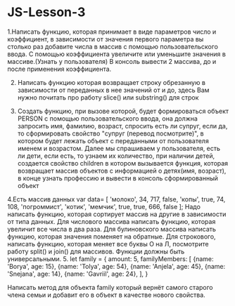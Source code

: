 # JS-Lesson-3
 
1.Написать функцию, которая принимает в виде параметров число и коэффициент, в зависимости от значения первого параметра вы столько раз добавите числа в массив с помощью пользовательского ввода. С помощью коэффициента увеличите или уменьшите значения в массиве.(Узнать у пользователя) В консоль вывести 2 массива, до и после применения коэффициента.

2. Написать функцию которая возвращает строку обрезанную в зависимости от 
переданных в нее значений от и до, здесь Вам нужно почитать про работу slice() или substring() для строк

3. Создать функцию, при вызове которой, будет формироваться объект PERSON с помощью пользовательского ввода, она должна запросить имя, фамилию, возраст, спросить есть ли супруг, если да, то сформировать свойство "супруг (перевод посмотрите)", в котором будет лежать объект с переданными от пользователя именем и возрастом. Далее мы спрашиваем у пользователя, есть ли дети, если есть, то узнаем их количество, при наличии детей, создается свойство children в котором вызывается функция, которая возвращает массив объектов с информацией о детях(имя, возраст), в конце узнать профессию и вывести в консоль сформированный объект

4.Есть массив данных var data= [
    'молоко', 
    34, 
    717, 
    false, 
    'копы', 
    true, 
    74, 
    108, 
    'погроммист', 
    'котик', 
    'мемчик', 
    true, 
    true, 
    666, 
    false
];
Надо написать функцию, которая сортирует массив на другие в зависимости от типа данных. Для числового массива написать функцию, которая  увеличит все числа в два раза. Для булиновского массива написать функцию, которая значения поменяет на обратные. Для строкового, написать функцию, которая меняет все буквы О на Л, посмотрите работу split() и join() для массивов. Функции должны быть универсальными.
5. let family = {
    amount: 5,
    familyMembers: [
        {name: 'Borya', age: 15},
        {name: 'Tolya', age: 54},
        {name: 'Anjela', age: 45},
        {name: 'Snejana', age: 14},
        {name: 'Gavriil', age: 24},
],
}

Написать метод для объекта family который вернёт самого старого члена семьи и добавит его в объект в качестве нового свойства.
